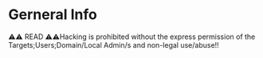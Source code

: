 # Gerneral Info 
⚠️⚠️ READ ⚠️⚠️Hacking is prohibited without the express permission of the Targets;Users;Domain/Local Admin/s and non-legal use/abuse!!
